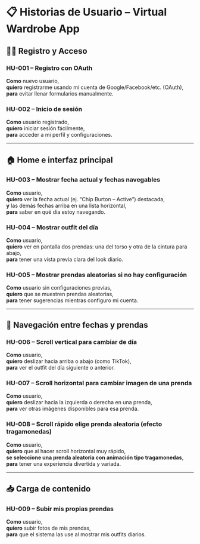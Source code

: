 # 📋 Historias de Usuario – Virtual Wardrobe App

## 🧑‍💻 Registro y Acceso

### HU-001 – Registro con OAuth
**Como** nuevo usuario,  
**quiero** registrarme usando mi cuenta de Google/Facebook/etc. (OAuth),  
**para** evitar llenar formularios manualmente.

### HU-002 – Inicio de sesión
**Como** usuario registrado,  
**quiero** iniciar sesión fácilmente,  
**para** acceder a mi perfil y configuraciones.

---

## 🏠 Home e interfaz principal

### HU-003 – Mostrar fecha actual y fechas navegables
**Como** usuario,  
**quiero** ver la fecha actual (ej. “Chip Burton – Active”) destacada,  
**y** las demás fechas arriba en una lista horizontal,  
**para** saber en qué día estoy navegando.

### HU-004 – Mostrar outfit del día
**Como** usuario,  
**quiero** ver en pantalla dos prendas: una del torso y otra de la cintura para abajo,  
**para** tener una vista previa clara del look diario.

### HU-005 – Mostrar prendas aleatorias si no hay configuración
**Como** usuario sin configuraciones previas,  
**quiero** que se muestren prendas aleatorias,  
**para** tener sugerencias mientras configuro mi cuenta.

---

## 🔄 Navegación entre fechas y prendas

### HU-006 – Scroll vertical para cambiar de día
**Como** usuario,  
**quiero** deslizar hacia arriba o abajo (como TikTok),  
**para** ver el outfit del día siguiente o anterior.

### HU-007 – Scroll horizontal para cambiar imagen de una prenda
**Como** usuario,  
**quiero** deslizar hacia la izquierda o derecha en una prenda,  
**para** ver otras imágenes disponibles para esa prenda.

### HU-008 – Scroll rápido elige prenda aleatoria (efecto tragamonedas)
**Como** usuario,  
**quiero** que al hacer scroll horizontal muy rápido,  
**se seleccione una prenda aleatoria con animación tipo tragamonedas**,  
**para** tener una experiencia divertida y variada.

---

## 📥 Carga de contenido

### HU-009 – Subir mis propias prendas
**Como** usuario,  
**quiero** subir fotos de mis prendas,  
**para** que el sistema las use al mostrar mis outfits diarios.

